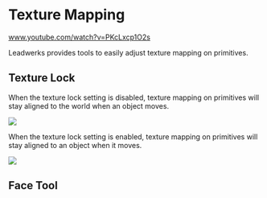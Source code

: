 # Texture Mapping

www.youtube.com/watch?v=PKcLxcp1O2s

Leadwerks provides tools to easily adjust texture mapping on primitives.

## Texture Lock

When the texture lock setting is disabled, texture mapping on primitives will stay aligned to the world when an object moves.

![](https://github.com/UltraEngine/Documentation/blob/master/Images/textureunlock.gif?raw=true)

When the texture lock setting is enabled, texture mapping on primitives will stay aligned to an object when it moves.

![](https://github.com/UltraEngine/Documentation/blob/master/Images/texturelock.gif?raw=true)

## Face Tool

